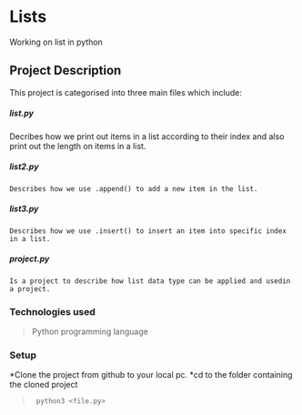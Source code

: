 # Lists 
Working on list in python
## Project Description
This project is categorised into three main files which include:
##### list.py
   Decribes how we print out items in a list according to their index and also print out the length on items in a list.
##### list2.py 
    Describes how we use .append() to add a new item in the list.
##### list3.py
    Describes how we use .insert() to insert an item into specific index in a list.
##### project.py
    Is a project to describe how list data type can be applied and usedin a project.
### Technologies used
 > Python programming language
 ### Setup
 *Clone the project from github to your local pc.
 *cd to the folder containing the cloned project
 > ``` python3 <file.py>```
